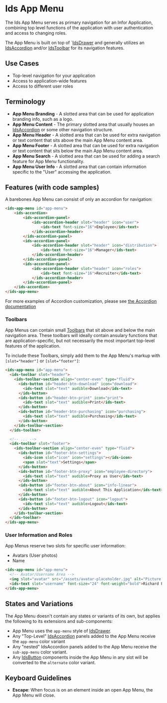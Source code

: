 # Ids App Menu

The Ids App Menu serves as primary navigation for an Infor Application, combining top level functions of the application with user authentication and access to changing roles.

The App Menu is built on top of `[IdsDrawer](../ids-drawer/README.md) and generally utilizes an [IdsAccordion](../ids-accordion/README.md) and/or [IdsToolbar](../ids-toolbar/README.md) for its navigation features.

## Use Cases

- Top-level navigation for your application
- Access to application-wide features
- Access to different user roles

## Terminology

- **App Menu Branding** - A slotted area that can be used for application branding info, such as a logo.
- **App Menu Content** - The primary slotted area that usually houses an [IdsAccordion](../ids-accordion/README.md) or some other navigation structure.
- **App Menu Header** - A slotted area that can be used for extra navigation or text content that sits above the main App Menu content area.
- **App Menu Footer** - A slotted area that can be used for extra navigation or text content that sits below the main App Menu content area.
- **App Menu Search** - A slotted area that can be used for adding a search feature for App Menu functionality.
- **App Menu User Info** - A slotted area that can contain information specific to the "User" accessing the application.

## Features (with code samples)

A barebones App Menu can consist of only an accordion for navigation:

```html
<ids-app-menu id="app-menu">
    <ids-accordion>
        <ids-accordion-panel>
            <ids-accordion-header slot="header" icon="user">
                <ids-text font-size="16">Employee</ids-text>
            </ids-accordion-header>
        </ids-accordion-panel>
        <ids-accordion-panel>
            <ids-accordion-header slot="header" icon="distribution">
                <ids-text font-size="16">Manager</ids-text>
            </ids-accordion-header>
        </ids-accordion-panel>
        <ids-accordion-panel>
            <ids-accordion-header slot="header" icon="roles">
                <ids-text font-size="16">Recruiter</ids-text>
            </ids-accordion-header>
        </ids-accordion-panel>
    </ids-accordion>
</ids-app-menu>
```

For more examples of Accordion customization, please see [the Accordion documentation](../ids-accordion/README.md)

### Toolbars

App Menus can contain small [Toolbars](../ids-toolbar/README.md) that sit above and below the main navigation area.  These toolbars will ideally contain ansulary functions that are application-specific, but not necessarily the most important top-level features of the application.

To include these Toolbars, simply add them to the App Menu's markup with `[slot="header"]` or `[slot="footer"]`:

```html
<ids-app-menu id="app-menu">
  <ids-toolbar slot="header">
    <ids-toolbar-section align="center-even" type="fluid">
      <ids-button id="header-btn-download" icon="download">
        <ids-text slot="text" audible>Download</ids-text>
      </ids-button>
      <ids-button id="header-btn-print" icon="print">
        <ids-text slot="text" audible>Print</ids-text>
      </ids-button>
      <ids-button id="header-btn-purchasing" icon="purchasing">
        <ids-text slot="text" audible>Purchasing</ids-text>
      </ids-button>
    </ids-toolbar-section>
  </ids-toolbar>

  <!-- ... -->
  <ids-toolbar slot="footer">
    <ids-toolbar-section align="center-even" type="fluid">
      <ids-button id="footer-btn-settings">
        <ids-icon slot="icon" icon="settings"></ids-icon>
        <span slot="text">Settings</span>
      </ids-button>
      <ids-button id="footer-btn-proxy" icon="employee-directory">
        <ids-text slot="text" audible>Proxy as User</ids-text>
      </ids-button>
      <ids-button id="footer-btn-about" icon="info-linear">
        <ids-text slot="text" audible>About This Application</ids-text>
      </ids-button>
      <ids-button id="footer-btn-logout" icon="logout">
        <ids-text slot="text" audible>Logout</ids-text>
      </ids-button>
    </ids-toolbar-section>
  </ids-toolbar>
</ids-app-menu>
```

### User Information and Roles

App Menus reserve two slots for specific user information:

- Avatars (User photos)
- Name

```html
<ids-app-menu id="app-menu">
  <!-- Avatar/Username Area -->
  <img slot="avatar" src="/assets/avatar-placeholder.jpg" alt="Picture of Richard Fairbanks" />
  <ids-text slot="username" font-size="24" font-weight="bold">Richard Fairbanks</ids-text>
</ids-app-menu>
```

## States and Variations

The App Menu doesn't contain any states or variants of its own, but applies the following to its extensions and sub-components:

- App Menu uses the `app-menu` style of [IdsDrawer]('../ids-drawer/README.md').
- Any "Top-Level" [IdsAccordion](../ids-accordion/README.md) panels added to the App Menu receive the `app-menu` color variant
- Any "nested" IdsAccordion panels added to the App Menu receive the `sub-app-menu` color variant.
- Any [IdsButton](../ids-button/README.md) components inside the App Menu in any slot will be converted to the `alternate` color variant.

## Keyboard Guidelines

- **Escape**: When focus is on an element inside an open App Menu, the App Menu will close.
